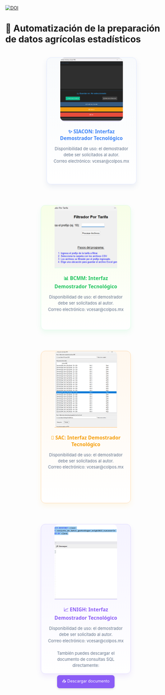 [![DOI](https://zenodo.org/badge/1013834033.svg)](https://doi.org/10.5281/zenodo.15808356)
# 🚜 Automatización de la preparación de datos agrícolas estadísticos

<div style="display: flex; flex-wrap: wrap; justify-content: center; gap: 35px; margin: 40px 0;">

  <!-- Tarjeta 1 - Azul -->
  <br>
  <div style="width: 280px; background: linear-gradient(to bottom, #f8fafc, #ffffff); text-align: center; margin-bottom: 30px; border-radius: 14px; box-shadow: 0 8px 16px rgba(74, 111, 165, 0.1); border: 1px solid #e0e7ff; transition: transform 0.3s ease;" onmouseover="this.style.transform='translateY(-5px)'" onmouseout="this.style.transform='none'">
    <img 
      src="/Pantallas/captura1.png" 
      alt="SIACON"
      style="border-radius: 14px; width: 70%; height: 50%; object-fit: cover; border-bottom: 2px solid #ddd6fe;"
    >
    <div style="padding: 0 20px 20px;">
      <h3 style="margin: 18px 0 10px 0; color: #3b82f6; font-family: 'Segoe UI', sans-serif; font-size: 1.1em;">✨ SIACON: Interfaz Demostrador Tecnológico</h3>
      <p style="color: #64748b; font-size: 0.92em; line-height: 1.5; margin-bottom: 40px;">
        Disponibilidad de uso: el demostrador debe ser solicitados al autor.<br>
        Correo electrónico: vcesar@colpos.mx
      </p>
      <br>
      <br>
    </div>
  </div>

  <!-- Tarjeta 2 - Verde -->
  <div style="width: 280px; background: linear-gradient(to bottom, #f7fee7, #ffffff); text-align: center; margin-bottom: 30px; border-radius: 14px; box-shadow: 0 8px 16px rgba(74, 222, 128, 0.1); border: 1px solid #dcfce7; transition: transform 0.3s ease;" onmouseover="this.style.transform='translateY(-5px)'" onmouseout="this.style.transform='none'">
    <img 
      src="/Pantallas/captura2.png" 
      alt="BCMM"
      style="border-radius: 14px 14px 0 0; width: 70%; height: 50%; object-fit: cover; border-bottom: 2px solid #dcfce7;"
    >
    <div style="padding: 0 20px 20px;">
      <h3 style="margin: 18px 0 10px 0; color: #22c55e; font-family: 'Segoe UI', sans-serif; font-size: 1.1em;">📊 BCMM: Interfaz Demostrador Tecnológico</h3>
      <p style="color: #64748b; font-size: 0.92em; line-height: 1.5; margin-bottom: 40px;">
        Disponibilidad de uso: el demostrador debe ser solicitados al autor.<br>
        Correo electrónico: vcesar@colpos.mx
      </p>
      <br>
      <br>
    </div>
  </div>

  <!-- Tarjeta 3 - Ámbar -->
  <div style="width: 280px; background: linear-gradient(to bottom, #fff7ed, #ffffff); text-align: center; margin-bottom: 30px; border-radius: 14px; box-shadow: 0 8px 16px rgba(251, 191, 36, 0.1); border: 1px solid #fed7aa; transition: transform 0.3s ease;" onmouseover="this.style.transform='translateY(-5px)'" onmouseout="this.style.transform='none'">
    <img 
      src="/Pantallas/captura3.png" 
      alt="SAC"
      style="border-radius: 14px 14px 0 0; width: 70%; height: 50%; object-fit: cover; border-bottom: 2px solid #fed7aa;"
    >
    <div style="padding: 0 20px 20px;">
      <h3 style="margin: 18px 0 10px 0; color: #f59e0b; font-family: 'Segoe UI', sans-serif; font-size: 1.1em;">🌱 SAC: Interfaz Demostrador Tecnológico</h3>
      <p style="color: #64748b; font-size: 0.92em; line-height: 1.5; margin-bottom: 40px;">
        Disponibilidad de uso: el demostrador debe ser solicitados al autor.<br>
        Correo electrónico: vcesar@colpos.mx
      </p>
      <br>
      <br>
    </div>
  </div>

<!-- Tarjeta 4 - Morado (con descarga) -->
<div style="width: 280px; background: linear-gradient(to bottom, #f5f3ff, #ffffff); text-align: center; margin-bottom: 30px; border-radius: 14px; box-shadow: 0 8px 16px rgba(139, 92, 246, 0.1); border: 1px solid #ddd6fe; transition: transform 0.3s ease;" onmouseover="this.style.transform='translateY(-5px)'" onmouseout="this.style.transform='none'">
  <img 
    src="/Pantallas/captura4.png" 
    alt="ENIGH"
    style="border-radius: 14px 14px 0 0; width: 70%; height: 50%; object-fit: cover; border-bottom: 2px solid #ddd6fe;"
  >
  <div style="padding: 0 20px 20px;">
    <h3 style="margin: 18px 0 10px 0; color: #8b5cf6; font-family: 'Segoe UI', sans-serif; font-size: 1.1em;">📈 ENIGH: Interfaz Demostrador Tecnológico</h3>
    <p style="color: #64748b; font-size: 0.92em; line-height: 1.5; margin-bottom: 20px;">
      Disponibilidad de uso: el demostrador debe ser solicitado al autor.<br>
      Correo electrónico: vcesar@colpos.mx
    </p>
    <p style="color: #64748b; font-size: 0.92em; line-height: 1.5; margin-bottom: 20px;">
      También puedes descargar el documento de consultas SQL directamente:
    </p>
    <a href="https://view.officeapps.live.com/op/view.aspx?src=https%3A%2F%2Fraw.githubusercontent.com%2FTecAgricola%2FAgricola%2Frefs%2Fheads%2Fmain%2FDocumento%2FSQL.docx&wdOrigin=BROWSELINK" download style="display: inline-block; padding: 10px 16px; background-color: #8b5cf6; color: white; border-radius: 8px; text-decoration: none; font-size: 0.9em; box-shadow: 0 2px 6px rgba(0, 0, 0, 0.15); transition: background-color 0.3s ease;">
      📥 Descargar documento
    </a>
  </div>
</div>

  </div>

</div>
